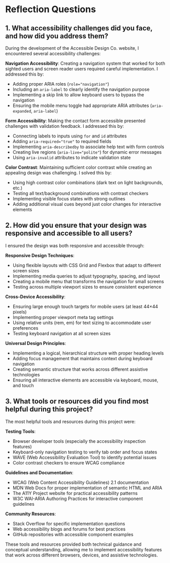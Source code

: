 # Reflection Questions

## 1. What accessibility challenges did you face, and how did you address them?

During the development of the Accessible Design Co. website, I encountered several accessibility challenges:

**Navigation Accessibility**: Creating a navigation system that worked for both sighted users and screen reader users required careful implementation. I addressed this by:
- Adding proper ARIA roles (`role="navigation"`)
- Including an `aria-label` to clearly identify the navigation purpose
- Implementing a skip link to allow keyboard users to bypass the navigation
- Ensuring the mobile menu toggle had appropriate ARIA attributes (`aria-expanded`, `aria-label`)

**Form Accessibility**: Making the contact form accessible presented challenges with validation feedback. I addressed this by:
- Connecting labels to inputs using `for` and `id` attributes
- Adding `aria-required="true"` to required fields
- Implementing `aria-describedby` to associate help text with form controls
- Creating live regions (`aria-live="polite"`) for dynamic error messages
- Using `aria-invalid` attributes to indicate validation state

**Color Contrast**: Maintaining sufficient color contrast while creating an appealing design was challenging. I solved this by:
- Using high contrast color combinations (dark text on light backgrounds, etc.)
- Testing all text/background combinations with contrast checkers
- Implementing visible focus states with strong outlines
- Adding additional visual cues beyond just color changes for interactive elements

## 2. How did you ensure that your design was responsive and accessible to all users?

I ensured the design was both responsive and accessible through:

**Responsive Design Techniques**:
- Using flexible layouts with CSS Grid and Flexbox that adapt to different screen sizes
- Implementing media queries to adjust typography, spacing, and layout
- Creating a mobile menu that transforms the navigation for small screens
- Testing across multiple viewport sizes to ensure consistent experience

**Cross-Device Accessibility**:
- Ensuring large enough touch targets for mobile users (at least 44×44 pixels)
- Implementing proper viewport meta tag settings
- Using relative units (rem, em) for text sizing to accommodate user preferences
- Testing keyboard navigation at all screen sizes

**Universal Design Principles**:
- Implementing a logical, hierarchical structure with proper heading levels
- Adding focus management that maintains context during keyboard navigation
- Creating semantic structure that works across different assistive technologies
- Ensuring all interactive elements are accessible via keyboard, mouse, and touch

## 3. What tools or resources did you find most helpful during this project?

The most helpful tools and resources during this project were:

**Testing Tools**:
- Browser developer tools (especially the accessibility inspection features)
- Keyboard-only navigation testing to verify tab order and focus states
- WAVE (Web Accessibility Evaluation Tool) to identify potential issues
- Color contrast checkers to ensure WCAG compliance

**Guidelines and Documentation**:
- WCAG (Web Content Accessibility Guidelines) 2.1 documentation
- MDN Web Docs for proper implementation of semantic HTML and ARIA
- The A11Y Project website for practical accessibility patterns
- W3C WAI-ARIA Authoring Practices for interactive component guidelines

**Community Resources**:
- Stack Overflow for specific implementation questions
- Web accessibility blogs and forums for best practices
- GitHub repositories with accessible component examples

These tools and resources provided both technical guidance and conceptual understanding, allowing me to implement accessibility features that work across different browsers, devices, and assistive technologies.